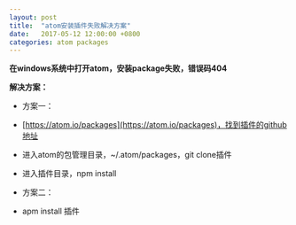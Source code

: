 ```yaml
---
layout: post
title:  "atom安装插件失败解决方案"
date:   2017-05-12 12:00:00 +0800
categories: atom packages
---
```

**在windows系统中打开atom，安装package失败，错误码404**

**解决方案：**
* 方案一：  
* [https://atom.io/packages](https://atom.io/packages)，找到插件的github地址
* 进入atom的包管理目录，~/.atom/packages，git clone插件
* 进入插件目录，npm install

* 方案二：  
* apm install 插件
